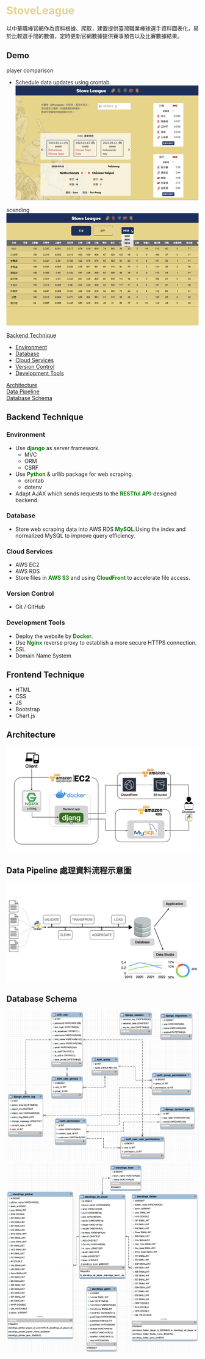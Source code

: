 # <font color=#e7d48b>StoveLeague</font>
以中華職棒官網作為資料根據、爬取，建置提供臺灣職業棒球選手資料圖表化，易於比較選手間的數值，定時更新官網數據提供賽事預告以及比賽數據結果。

## Demo  
player comparison  
- Schedule data updates using crontab.
 ![Alt text](static/images/search.gif)
 
scending 
![Alt text](static/images/scending.gif)


[Backend Technique](#backend-technique)  
- [Environment](#environment)  
- [Database](#database)  
- [Cloud Services](#cloud-services)  
- [Version Control](#version-control)  
- [Development Tools](#development-tools)  

[Architecture](#architecture)  
[Data Pipeline](#data-pipeline)  
[Database Schema](#database-schema)  

## Backend Technique

### Environment
- Use **<font color=#008000>django</font>** as server framework. 
  - MVC  
  - ORM  
  - CSRF 
- Use **<font color=#008000>Python</font>** & urllib package for web scraping.  
  - crontab  
  - dotenv 
- Adapt AJAX which sends requests to the **<font color=#008000>RESTful API</font>**-designed backend.
### Database  
- Store web scraping data into AWS RDS **<font color=#008000>MySQL</font>**.Using the index and normalized MySQL to improve query efficiency. 
### Cloud Services  
- AWS EC2  
- AWS RDS  
- Store files in **<font color=#008000>AWS S3</font>** and using **<font color=#008000>CloudFront</font>** to accelerate file access. 
### Version Control
- Git / GitHub  
### Development Tools  
- Deploy the website by **<font color=#008000>Docker</font>**.
- Use **<font color=#008000>Nginx</font>** reverse proxy to establish a more secure HTTPS connection.   
- SSL 
- Domain Name System
## Frontend Technique  
- HTML  
- CSS  
- JS    
- Bootstrap  
- Chart.js  

## Architecture
![Alt text](static/images/arichite.png)

## Data Pipeline 處理資料流程示意圖 
![Alt text](static/images/datapipline.png)  

## Database Schema  
![Alt text](static/images/django-database.png)  
![Alt text](static/images/sl-database.png)
